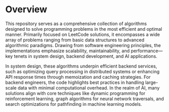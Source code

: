 # Overview
This repository serves as a comprehensive collection of algorithms designed to solve programming problems in the most efficient and optimal manner. Primarily focused on LeetCode solutions, it encompasses a wide array of problems ranging from basic data structures to advanced algorithmic paradigms. Drawing from software engineering principles, the implementations emphasize scalability, maintainability, and performance—key tenets in system design, backend development, and AI applications.

In system design, these algorithms underpin efficient backend services, such as optimizing query processing in distributed systems or enhancing API response times through memoization and caching strategies. For backend engineers, the code highlights best practices in handling large-scale data with minimal computational overhead. In the realm of AI, many solutions align with core techniques like dynamic programming for reinforcement learning, graph algorithms for neural network traversals, and search optimizations for pathfinding in machine learning models.
